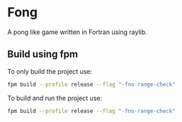 # Fong
A pong like game written in Fortran using raylib.

## Build using fpm
To only build the project use:
```bash
fpm build --profile release --flag "-fno-range-check"
```
To build and run the project use:
```bash
fpm build --profile release --flag "-fno-range-check"
```

